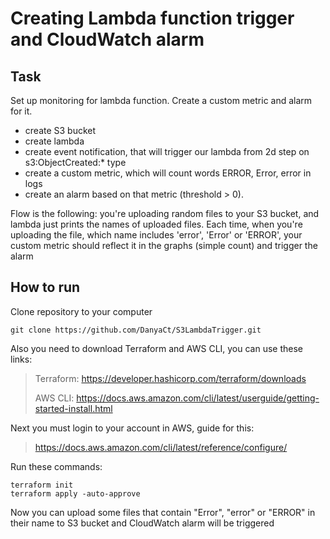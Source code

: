 # Creating Lambda function trigger and CloudWatch alarm
## Task
Set up monitoring for lambda function. Create a custom metric and alarm for it.
- create S3 bucket
- create lambda
- create event notification, that will trigger our lambda from 2d step on s3:ObjectCreated:* type
- create a custom metric, which will count words ERROR, Error, error in logs
- create an alarm based on that metric (threshold > 0). 

Flow is the following: you're uploading random files to your S3 bucket, and lambda just prints the names of uploaded files. Each time, when you're uploading the file, which name includes 'error', 'Error' or 'ERROR', your custom metric should reflect it in the graphs (simple count) and trigger the alarm

## How to run
Clone repository to your computer
```
git clone https://github.com/DanyaCt/S3LambdaTrigger.git
```
Also you need to download Terraform and AWS CLI, you can use these links:

>Terraform: https://developer.hashicorp.com/terraform/downloads
>
>AWS CLI: https://docs.aws.amazon.com/cli/latest/userguide/getting-started-install.html

Next you must login to your account in AWS, guide for this:
>https://docs.aws.amazon.com/cli/latest/reference/configure/

Run these commands:
```
terraform init
terraform apply -auto-approve
```
Now you can upload some files that contain "Error", "error" or "ERROR" in their name to S3 bucket and CloudWatch alarm will be triggered
